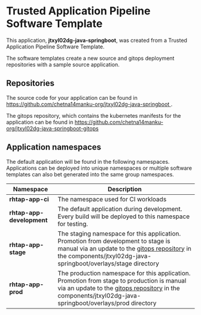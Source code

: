 # Trusted Application Pipeline Software Template

This application, **jtxyl02dg-java-springboot**, was created from a Trusted Application Pipeline Software Template.

The software templates create a new source and gitops deployment repositories with a sample source application. 

## Repositories

The source code for your application can be found in [https://github.com/chetna14manku-org/jtxyl02dg-java-springboot ](https://github.com/chetna14manku-org/jtxyl02dg-java-springboot ).
 
The gitops repository, which contains the kubernetes manifests for the application can be found in 
[https://github.com/chetna14manku-org/jtxyl02dg-java-springboot-gitops ](https://github.com/chetna14manku-org/jtxyl02dg-java-springboot-gitops ) 

## Application namespaces 

The default application will be found in the following namespaces. Applications can be deployed into unique namespaces or multiple software templates can also bet generated into the same group namespaces.  

|  Namespace   |  Description   |  
| -------- | -------- |
| **rhtap-app-ci** | The namespace used for CI workloads |
| **rhtap-app-development** | The default application during development. Every build will be deployed to this namespace for testing. |
| **rhtap-app-stage** | The staging namespace for this application. Promotion from development to stage is manual via an update to the [gitops repository](https://github.com/chetna14manku-org/jtxyl02dg-java-springboot-gitops ) in the components/jtxyl02dg-java-springboot/overlays/stage directory |
| **rhtap-app-prod** | The production namespace for this application. Promotion from stage to production is manual via an update to the [gitops repository](https://github.com/chetna14manku-org/jtxyl02dg-java-springboot-gitops ) in the components/jtxyl02dg-java-springboot/overlays/prod directory |